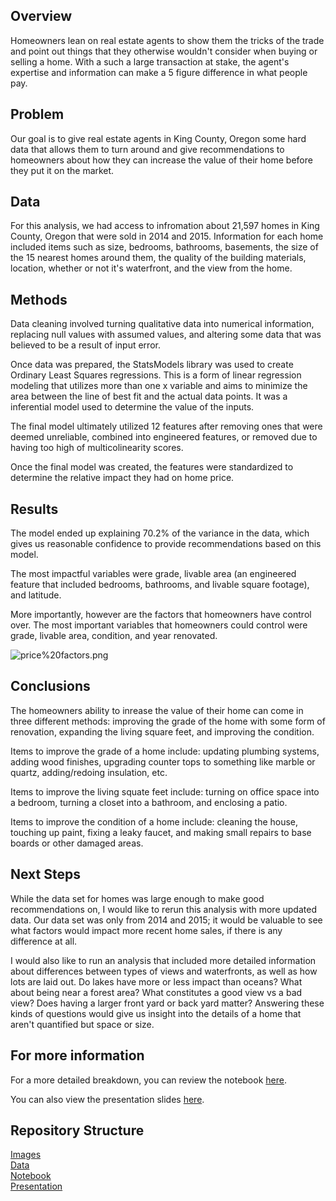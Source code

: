 ## Overview

Homeowners lean on real estate agents to show them the tricks of the trade and point out things that they otherwise wouldn't consider when buying or selling a home. With a such a large transaction at stake, the agent's expertise and information can make a 5 figure difference in what people pay. 

## Problem

Our goal is to give real estate agents in King County, Oregon some hard data that allows them to turn around and give recommendations to homeowners about how they can increase the value of their home before they put it on the market.

## Data

For this analysis, we had access to infromation about 21,597 homes in King County, Oregon that were sold in 2014 and 2015. Information for each home included items such as size, bedrooms, bathrooms, basements, the size of the 15 nearest homes around them, the quality of the building materials, location, whether or not it's waterfront, and the view from the home.

## Methods

Data cleaning involved turning qualitative data into numerical information, replacing null values with assumed values, and altering some data that was believed to be a result of input error.

Once data was prepared, the StatsModels library was used to create Ordinary Least Squares regressions. This is a form of linear regression modeling that utilizes more than one x variable and aims to minimize the area between the line of best fit and the actual data points. It was a inferential model used to determine the value of the inputs.

The final model ultimately utilized 12 features after removing ones that were deemed unreliable, combined into engineered features, or removed due to having too high of multicolinearity scores.

Once the final model was created, the features were standardized to determine the relative impact they had on home price.

## Results

The model ended up explaining 70.2% of the variance in the data, which gives us reasonable confidence to provide recommendations based on this model.

The most impactful variables were grade, livable area (an engineered feature that included bedrooms, bathrooms, and livable square footage), and latitude. 

More importantly, however are the factors that homeowners have control over. The most important variables that homeowners could control were grade, livable area, condition, and year renovated. 

![price%20factors.png](attachment:price%20factors.png)

## Conclusions

The homeowners ability to inrease the value of their home can come in three different methods: improving the grade of the home with some form of renovation, expanding the living square feet, and improving the condition.

Items to improve the grade of a home include: updating plumbing systems, adding wood finishes, upgrading counter tops to something like marble or quartz, adding/redoing insulation, etc. 

Items to improve the living squate feet include: turning on office space into a bedroom, turning a closet into a bathroom, and enclosing a patio.

Items to improve the condition of a home include: cleaning the house, touching up paint, fixing a leaky faucet, and making small repairs to base boards or other damaged areas. 

## Next Steps

While the data set for homes was large enough to make good recommendations on, I would like to rerun this analysis with more updated data. Our data set was only from 2014 and 2015; it would be valuable to see what factors would impact more recent home sales, if there is any difference at all. 

I would also like to run an analysis that included more detailed information about differences between types of views and waterfronts, as well as how lots are laid out. Do lakes have more or less impact than oceans? What about being near a forest area? What constitutes a good view vs a bad view? Does having a larger front yard or back yard matter? Answering these kinds of questions would give us insight into the details of a home that aren't quantified but space or size.

## For more information

For a more detailed breakdown, you can review the notebook [here](https://github.com/acollins28/dsc-phase-2-project-v2-3/blob/main/Notebook.ipynb).

You can also view the presentation slides [here](https://github.com/acollins28/dsc-phase-2-project-v2-3/blob/main/Presentation.pptx).

## Repository Structure

[Images](https://github.com/acollins28/dsc-phase-2-project-v2-3/tree/main/Images) <br>
[Data](https://github.com/acollins28/dsc-phase-2-project-v2-3/tree/main/data) <br>
[Notebook](https://github.com/acollins28/dsc-phase-2-project-v2-3/blob/main/Notebook.ipynb) <br>
[Presentation](https://github.com/acollins28/dsc-phase-2-project-v2-3/blob/main/Presentation.pptx)



```python

```
